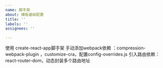 ```yaml
---
name: 脚手架
about: 模板基础配置
title: ''
labels: ''
assignees: ''

---
```


使用 create-react-app脚手架
手动添加webpack依赖 ：compression-webpack-plugin ，customize-cra，配置config-overrides.js
引入路由依赖： react-router-dom，动态封装多个路由地址
